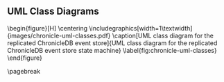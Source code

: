 ## UML Class Diagrams

\begin{figure}[H]
  \centering
  \includegraphics[width=1\textwidth]{images/chronicle-uml-classes.pdf}
  \caption[UML class diagram for the replicated ChronicleDB event store]{UML class diagram for the replicated ChronicleDB event store state machine}
  \label{fig:chronicle-uml-classes}
\end{figure}

\pagebreak
